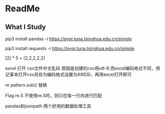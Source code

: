 # ReadMe

## What I Study

pip3 install pandas -i https://pypi.tuna.tsinghua.edu.cn/simple

pip3 install requests -i https://pypi.tuna.tsinghua.edu.cn/simple

[2] * 5 = [2,2,2,2,2]

excel 打开 csv文件中文乱码 原因是创建的csv用utf-8 而excel编码格式不同，用记事本打开csv另存为编码格式设置为ANSSI，再用excel打开即可

re pattern.sub() 替换

Flag re.S 不使用re.S时，则只在每一行内进行匹配

pandas和jsonpath 两个好用的数据处理工具